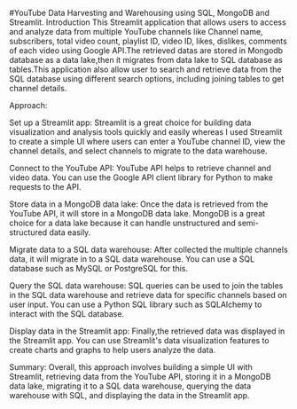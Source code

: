 #YouTube Data Harvesting and Warehousing using SQL, MongoDB and Streamlit.
Introduction This Streamlit application that allows users to access and analyze data from multiple YouTube channels like Channel name, subscribers, total video count, playlist ID, video ID, likes, dislikes, comments of each video using Google API.The retrieved datas are stored in Mongodb database as a data lake,then it migrates from data lake to SQL database as tables.This application also allow user to search and retrieve data from the SQL database using different search options, including joining tables to get channel details.

Approach:

Set up a Streamlit app: Streamlit is a great choice for building data visualization and analysis tools quickly and easily whereas I used Streamlit to create a simple UI where users can enter a YouTube channel ID, view the channel details, and select channels to migrate to the data warehouse.

Connect to the YouTube API: YouTube API helps to retrieve channel and video data. You can use the Google API client library for Python to make requests to the API.

Store data in a MongoDB data lake: Once the data is retrieved from the YouTube API, it will store in a MongoDB data lake. MongoDB is a great choice for a data lake because it can handle unstructured and semi-structured data easily.

Migrate data to a SQL data warehouse: After collected the multiple channels data, it will migrate in to a SQL data warehouse. You can use a SQL database such as MySQL or PostgreSQL for this.

Query the SQL data warehouse: SQL queries can be used to join the tables in the SQL data warehouse and retrieve data for specific channels based on user input. You can use a Python SQL library such as SQLAlchemy to interact with the SQL database.

Display data in the Streamlit app: Finally,the retrieved data was displayed in the Streamlit app. You can use Streamlit's data visualization features to create charts and graphs to help users analyze the data.

Summary: Overall, this approach involves building a simple UI with Streamlit, retrieving data from the YouTube API, storing it in a MongoDB data lake, migrating it to a SQL data warehouse, querying the data warehouse with SQL, and displaying the data in the Streamlit app.
